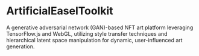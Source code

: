 # ArtificialEaselToolkit
A generative adversarial network (GAN)-based NFT art platform leveraging TensorFlow.js and WebGL, utilizing style transfer techniques and hierarchical latent space manipulation for dynamic, user-influenced art generation.
